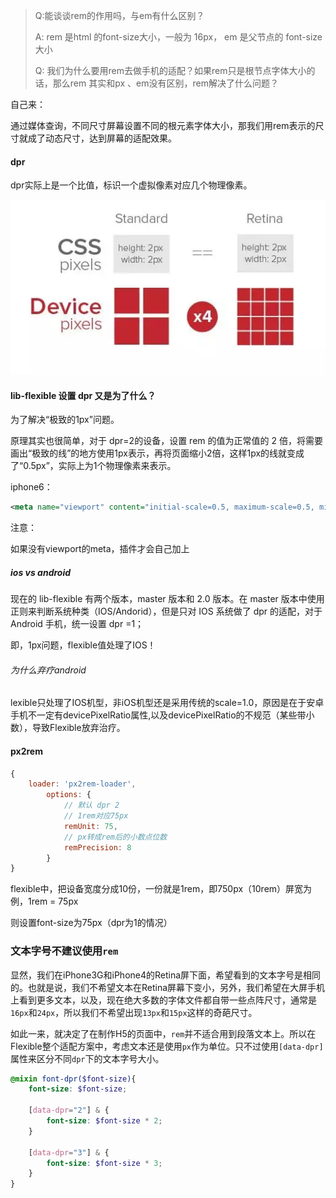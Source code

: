 > Q:能谈谈rem的作用吗，与em有什么区别？ 
>
> A: rem 是html 的font-size大小，一般为 16px， em 是父节点的 font-size 大小 
>
> Q: 我们为什么要用rem去做手机的适配？如果rem只是根节点字体大小的话，那么rem 其实和px 、em没有区别，rem解决了什么问题？

自己来：

通过媒体查询，不同尺寸屏幕设置不同的根元素字体大小，那我们用rem表示的尺寸就成了动态尺寸，达到屏幕的适配效果。







#### dpr

dpr实际上是一个比值，标识一个虚拟像素对应几个物理像素。

![img](../../_assets/image/webp)

#### lib-flexible 设置 dpr 又是为了什么？

为了解决“极致的1px”问题。

原理其实也很简单，对于 dpr=2的设备，设置 rem 的值为正常值的 2 倍，将需要画出“极致的线”的地方使用1px表示，再将页面缩小2倍，这样1px的线就变成了“0.5px”，实际上为1个物理像素来表示。

iphone6：

```xml
<meta name="viewport" content="initial-scale=0.5, maximum-scale=0.5, minimum-scale=0.5, user-scalable=no">
```

注意：

如果没有viewport的meta，插件才会自己加上



##### ios vs android

现在的 lib-flexible 有两个版本，master 版本和 2.0 版本。在 master 版本中使用 正则来判断系统种类（IOS/Andorid），但是只对 IOS 系统做了 dpr 的适配，对于 Android 手机，统一设置 dpr =1；

即，1px问题，flexible值处理了IOS！

###### 为什么弃疗android

lexible只处理了IOS机型，非iOS机型还是采用传统的scale=1.0，原因是在于安卓手机不一定有devicePixelRatio属性,以及devicePixelRatio的不规范（某些带小数），导致Flexible放弃治疗。









#### px2rem

```js
{
    loader: 'px2rem-loader',
        options: {
            // 默认 dpr 2
            // 1rem对应75px
            remUnit: 75,
            // px转成rem后的小数点位数
            remPrecision: 8
        }
}
```

flexible中，把设备宽度分成10份，一份就是1rem，即750px（10rem）屏宽为例，1rem = 75px

则设置font-size为75px（dpr为1的情况）







### 文本字号不建议使用`rem`

显然，我们在iPhone3G和iPhone4的Retina屏下面，希望看到的文本字号是相同的。也就是说，我们不希望文本在Retina屏幕下变小，另外，我们希望在大屏手机上看到更多文本，以及，现在绝大多数的字体文件都自带一些点阵尺寸，通常是`16px`和`24px`，所以我们不希望出现`13px`和`15px`这样的奇葩尺寸。

如此一来，就决定了在制作H5的页面中，`rem`并不适合用到段落文本上。所以在Flexible整个适配方案中，考虑文本还是使用`px`作为单位。只不过使用`[data-dpr]`属性来区分不同`dpr`下的文本字号大小。

```scss
@mixin font-dpr($font-size){
    font-size: $font-size;
 
    [data-dpr="2"] & {
        font-size: $font-size * 2;
    }
 
    [data-dpr="3"] & {
        font-size: $font-size * 3;
    }
}
```













































